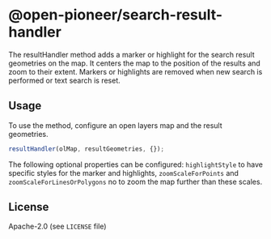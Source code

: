 # @open-pioneer/search-result-handler

The resultHandler method adds a marker or highlight for the search result geometries on the map. It centers the map to the position of the results and zoom to their extent. Markers or highlights are removed when new search is performed or text search is reset.

## Usage

To use the method, configure an open layers map and the result geometries.

```jsx
resultHandler(olMap, resultGeometries, {});
```

The following optional properties can be configured: `highlightStyle` to have specific styles for the marker and highlights, `zoomScaleForPoints` and `zoomScaleForLinesOrPolygons` no to zoom the map further than these scales.

## License

Apache-2.0 (see `LICENSE` file)
